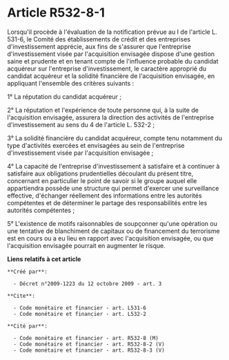# Article R532-8-1

Lorsqu'il procède à l'évaluation de la notification prévue au I de l'article L. 531-6, le Comité des établissements de crédit
et des entreprises d'investissement apprécie, aux fins de s'assurer que l'entreprise d'investissement visée par l'acquisition
envisagée dispose d'une gestion saine et prudente et en tenant compte de l'influence probable du candidat acquéreur sur
l'entreprise d'investissement, le caractère approprié du candidat acquéreur et la solidité financière de l'acquisition
envisagée, en appliquant l'ensemble des critères suivants : 

1° La réputation du candidat acquéreur ; 

2° La réputation et l'expérience de toute personne qui, à la suite de l'acquisition envisagée, assurera la direction des
activités de l'entreprise d'investissement au sens du 4 de l'article L. 532-2 ; 

3° La solidité financière du candidat acquéreur, compte tenu notamment du type d'activités exercées et envisagées au sein de
l'entreprise d'investissement visée par l'acquisition envisagée ; 

4° La capacité de l'entreprise d'investissement à satisfaire et à continuer à satisfaire aux obligations prudentielles
découlant du présent titre, concernant en particulier le point de savoir si le groupe auquel elle appartiendra possède une
structure qui permet d'exercer une surveillance effective, d'échanger réellement des informations entre les autorités
compétentes et de déterminer le partage des responsabilités entre les autorités compétentes ; 

5° L'existence de motifs raisonnables de soupçonner qu'une opération ou une tentative de blanchiment de capitaux ou de
financement du terrorisme est en cours ou a eu lieu en rapport avec l'acquisition envisagée, ou que l'acquisition envisagée
pourrait en augmenter le risque.

**Liens relatifs à cet article**

	**Créé par**:

	  - Décret n°2009-1223 du 12 octobre 2009 - art. 3

	**Cite**:

	  - Code monétaire et financier - art. L531-6
	  - Code monétaire et financier - art. L532-2

	**Cité par**:

	  - Code monétaire et financier - art. R532-8 (M)
	  - Code monétaire et financier - art. R532-8-2 (V)
	  - Code monétaire et financier - art. R532-8-3 (V)
